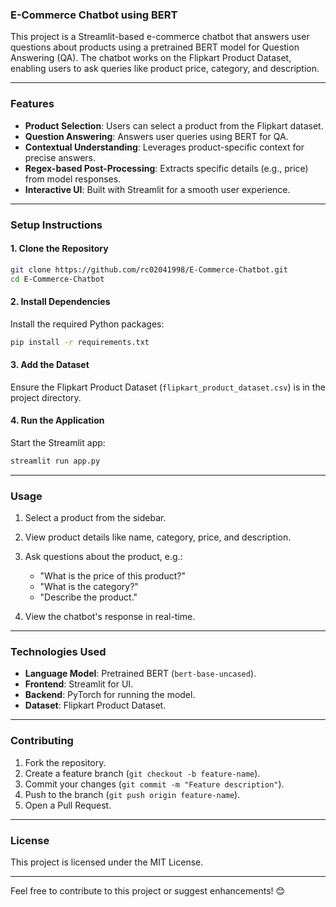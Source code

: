### **E-Commerce Chatbot using BERT**

This project is a Streamlit-based e-commerce chatbot that answers user questions about products using a pretrained BERT model for Question Answering (QA). The chatbot works on the Flipkart Product Dataset, enabling users to ask queries like product price, category, and description.

---

### **Features**

- **Product Selection**: Users can select a product from the Flipkart dataset.
- **Question Answering**: Answers user queries using BERT for QA.
- **Contextual Understanding**: Leverages product-specific context for precise answers.
- **Regex-based Post-Processing**: Extracts specific details (e.g., price) from model responses.
- **Interactive UI**: Built with Streamlit for a smooth user experience.

---

### **Setup Instructions**

#### 1. **Clone the Repository**
```bash
git clone https://github.com/rc02041998/E-Commerce-Chatbot.git
cd E-Commerce-Chatbot
```

#### 2. **Install Dependencies**
Install the required Python packages:
```bash
pip install -r requirements.txt
```

#### 3. **Add the Dataset**
Ensure the Flipkart Product Dataset (`flipkart_product_dataset.csv`) is in the project directory.

#### 4. **Run the Application**
Start the Streamlit app:
```bash
streamlit run app.py
```

---

### **Usage**

1. Select a product from the sidebar.
2. View product details like name, category, price, and description.
3. Ask questions about the product, e.g.:
   - "What is the price of this product?"
   - "What is the category?"
   - "Describe the product."

4. View the chatbot's response in real-time.

---

### **Technologies Used**

- **Language Model**: Pretrained BERT (`bert-base-uncased`).
- **Frontend**: Streamlit for UI.
- **Backend**: PyTorch for running the model.
- **Dataset**: Flipkart Product Dataset.

---

### **Contributing**

1. Fork the repository.
2. Create a feature branch (`git checkout -b feature-name`).
3. Commit your changes (`git commit -m "Feature description"`).
4. Push to the branch (`git push origin feature-name`).
5. Open a Pull Request.

---

### **License**
This project is licensed under the MIT License.

---

Feel free to contribute to this project or suggest enhancements! 😊